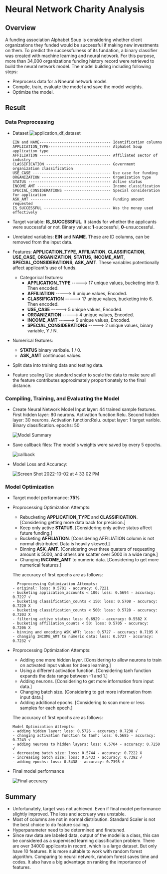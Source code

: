 # Neural Network Charity Analysis
## Overview
A funding association Alphabet Soup is considering whether client organizations they funded would be successful if making new investments on them. To predict the successfulness of its fundation, a binary classifier was created with machine learning and neural network. For this purpose, more than 34,000 organizations funding history record were retrieved to build the neural network model. The model building including following steps:
- Preprocess data for a Nneural network model.
- Compile, train, evaluate the model and save the model weights.
- Optimize the model.


## Result
### Data Preprocessing
- Dataset 
   ![application_df_dataset](https://user-images.githubusercontent.com/105877888/193479397-4c2bc777-f207-4497-a121-c174f0c38fe6.png) 
    ```
    EIN and NAME-------------------------------- Identification columns
    APPLICATION_TYPE---------------------------- Alphabet Soup application type
    AFFILIATION -------------------------------- Affiliated sector of industry
    CLASSIFICATION ----------------------------- Government organization classification
    USE_CASE ----------------------------------- Use case for funding
    ORGANIZATION ------------------------------- Organization type
    STATUS ------------------------------------- Active status
    INCOME_AMT --------------------------------- Income classification
    SPECIAL_CONSIDERATIONS --------------------- Special consideration for application
    ASK_AMT ------------------------------------ Funding amount requested
    IS_SUCCESSFUL ------------------------------ Was the money used effectively
    ```

- Target variable: 
  **IS_SUCCESSFUL**.
  It stands for whether the applicants were successful or not.
  Binary values: **1**-successful, **0**-unsuccessful. 
- Unrelated variables:
  **EIN** and **NAME**.
  These are ID columns, can be removed from the input data.
- Features: 
  **APPLICATION_TYPE**, **AFFILIATION**, **CLASSIFICATION**, **USE_CASE**, **ORGANIZATION**, **STATUS**, **INCOME_AMT**, 
  **SPECIAL_CONSIDERATIONS**, **ASK_AMT**. These variables potentionally affect applicant's use of funds.
  - Categorical features:
    - **APPLICATION_TYPE** ----->  17 unique values, bucketing into 9. Then encoded.
    - **AFFILIATION** -----> 6 unique values, Encoded.
    - **CLASSIFICATION** -----> 17 unique values, bucketing into 6. Then encoded.
    - **USE_CASE** -----> 5 unique values, Encoded.
    - **ORGANIZATION** -----> 4 unique values, Encoded.
    - **INCOME_AMT** -----> 9 unique values, Encoded.
    - **SPECIAL_CONSIDERATIONS** -----> 2 unique values, binary variable, Y / N.

 - Numerical features:   
    - **STATUS**                     binary varibale. 1 / 0.
    - **ASK_AMT**                    continuous values.
    
 - Split data into training data and testing data.
 - Feature scaling
   Use standard scaler to scale the data to make sure all the feature contributes approximately proportionately to the final distance. 

### Compiling, Training, and Evaluating the Model
- Create Neural Network Model
  Input layer: 44 trained sample features.
  First hidden layer: 80 neurons. Activation function:Relu.
  Second hidden layer: 30 neurons. Activation function:Relu.
  output layer: 1 target varible. Binary classification.
  epochs: 50 
  
  ![Model Summary](https://user-images.githubusercontent.com/105877888/193480994-e3e74314-8d84-49dd-8a97-4507880137d6.png)
  
- Save callback files:
  The model's weights were saved by every 5 epochs.
  
  ![callback](https://user-images.githubusercontent.com/105877888/193481297-a27080f8-1011-49cd-8492-6b574748ad1f.png)

- Model Loss and Accuracy:

  ![Screen Shot 2022-10-02 at 4 33 02 PM](https://user-images.githubusercontent.com/105877888/193481263-19fdc30d-c93a-4b9c-ae4a-cd113e89b32c.png)
 
### Model Optimization
- Target model performance: **75%** 

- Proprocessing Optimization Attempts: 
   - Rebucketing **APPLICATION_TYPE** and **CLASSIFICATION**.[Considering getting more data back for precision.]
   - Keep only active **STATUS**. [Considering only active status affect future funding.]
   - Bucketing **AFFILIATION**. [Considering AFFILIATION column is not normal distributed. Data is heavily skewed.]
   - Binning **ASK_AMT**. [Considering over three quaters of requesting amount is 5000, and others are scatter over 5000 in a wide range.]
   - Changing **INCOME_AMT** to numeric data. [Considering to get more numerical features.]

   The accuracy of first epochs are as follows:
   ```
     Proprocessing Optimization Attempts: 
   - original: loss: 0.5701 - accuracy: 0.7221 
   - bucketing application_accounts < 100: loss: 0.5694 - accuracy: 0.7227 √
   - bucketing classification_counts < 150: loss: 0.5708 - accuracy: 0.7220 X
   - bucketing classification_counts < 500: loss: 0.5728 - accuracy: 0.7203 X
   - filtering active status: loss: 0.6929 - accuracy: 0.5582 X
   - bucketing affiliation_counts < 50: loss: 0.5705 - accuracy: 0.7206 X
   - binning and encoding ASK_AMT: loss: 0.5727 - accuracy: 0.7195 X
   - changing INCOME_AMT to numeric data: loss: 0.5727 - accuracy: 0.7232 √
   ```
  
- Proprocessing Optimization Attempts: 
   - Adding one more hidden layer. [Considering to allow neurons to train on activated input values for deep learning.]
   - Using a different activation function. [Considering tanh function expands the data range between -1 and 1.]
   - Adding neurons. [Considering to get more information from input data.]
   - Changing batch size. [Considering to get more information from input data.]
   - Adding additional epochs. [Considering to scan more or less samples for each epoch.]

   The accuracy of first epochs are as follows:
   ```
   Model Optimization Attempts: 
   - adding hidden layer: loss: 0.5726 - accuracy: 0.7238 √
   - changing activation function to tanh: loss: 0.5685 - accuracy: 0.7243 √
   - adding neurons to hidden layers: loss: 0.5704 - accuracy: 0.7250 √
   - decreasing batch size: loss: 0.5744 - accuracy: 0.7222 X
   - increasing batch size: loss: 0.5433 - accuracy: 0.7392 √
   - adding epochs: loss: 0.5438 - accuracy: 0.7398 √
   ```  
- Final model performance

  ![Final accuracy](https://user-images.githubusercontent.com/105877888/193483480-b5b4ea3a-966f-48b6-ae51-490f7a22e6d5.png)

## Summary
- Unfortunately, target was not achieved. Even if final model performance slightly improved. The loss and accruary was unstable. 
- Most of columns are not in normal distribution. Standard Scaler is not the best choice to do feature scaling.
- Hyperparameter need to be determined and finetuned.
- Since raw data are labeled data, output of the model is a class, this can be considered as a supervised learning classification problem. There are over 34000 applicants in record, which is a large dataset. But only have 10 features. It is more suitable to work with random forest algorithm. Comparing to neural network, random forest saves time and codes. It also have a big advantage on ranking the importance of features.

